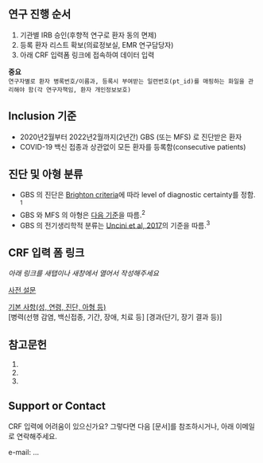 ## 연구 진행 순서 
1. 기관별 IRB 승인(후향적 연구로 환자 동의 면제)   
2. 등록 환자 리스트 확보(의료정보실, EMR 연구담당자)   
3. 아래 CRF 입력폼 링크에 접속하여 데이터 입력    

**중요**  
```연구자별로 환자 병록번호/이름과, 등록시 부여받는 일련번호(pt_id)를 매핑하는 화일을 관리해야 함(각 연구자책임, 환자 개인정보보호)```   

## Inclusion 기준 
- 2020년2월부터 2022년2월까지(2년간) GBS (또는 MFS) 로 진단받은 환자  
- COVID-19 백신 접종과 상관없이 모든 환자를 등록함(consecutive patients) 

## 진단 및 아형 분류  
- GBS 의 진단은 [Brighton criteria](md/brighton_criteria)에 따라 level of diagnostic certainty를 정함. <sup>1</sup> 
- GBS 와 MFS 의 아형은 [다음 기준](md/subtype_class)을 따름.<sup>2</sup>   
- GBS 의 전기생리학적 분류는 [Uncini et al, 2017](md/edx_class)의 기준을 따름.<sup>3</sup> 

## CRF 입력 폼 링크   

*아래 링크를 새탭이나 새창에서 열어서 작성해주세요*  

[사전 설문](https://airtable.com/shrtlbJf9S5drOfHt) 

[기본 사항(성, 연령, 진단, 아형 등)](https://airtable.com/shrlrkom07zUcJrzi)  
[병력(선행 감염, 백신접종, 기간, 장애, 치료 등] 
[경과(단기, 장기 결과 등)] 

## 참고문헌 
1. 
2.  
3. 

## Support or Contact

CRF 입력에 어려움이 있으신가요? 그렇다면 다음 [문서]를 참조하시거나, 아래 이메일로 연락해주세요. 

e-mail: ... 

